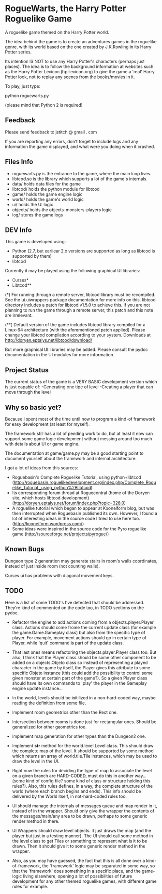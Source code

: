RogueWarts, the Harry Potter Roguelike Game
===========================================

A roguelike game themed on the Harry Potter world.

The idea behind the game is to create an adventures games in the
roguelike genre, with its world based on the one created by
J.K.Rowling in its Harry Potter series.

Its intention IS NOT to use any Harry Potter's characters (perhaps
just places). The idea is to follow the background information at
websites such as the Harry Potter Lexicon (hp-lexicon.org) to give the
game a 'real' Harry Potter look, not to replay any scenes from the
books/movies in it.

To play, just type:

  python roguewarts.py

(please mind that Python 2 is required)

Feedback
--------
Please send feedback to jstitch @ gmail . com

If you are reporting any errors, don't forget to include logs and any
information the game displayed, and what were you doing when it
crashed.

Files Info
----------
- roguewarts.py is the entrance to the game, where the main loop lives.
- libtcod.so is the library which supports a lot of the game's internals.
- data/ holds data files for the game
- libtcod/ holds the python module for libtcod
- game/ holds the game engine logic
- world/ holds the game's world logic
- ui/ holds the UI logic
- objects/ holds the objects-monsters-players logic
- log/ stores the game logs

DEV Info
--------

This game is developed using:

- Python (2.7, but earliear 2.x versions are supported as long as
  libtcod is supported by them)
- libtcod

Currently it may be played using the following graphical UI libraries:

- Curses*
- Libtcod**

(*) For running through a remote server, libtcod library must be
    recompiled. See the ui.uiwrappers package documentation for more
    info on this. libtcod directory includes a patch for libtcod
    v1.5.0 to achieve this. If you are not planning to run the game
    through a remote server, this patch and this note are irrelevant.

(**) Default version of the game includes libtcod library compiled for
     a Linux-64 architecture (with the aforementioned patch
     applied). Please change your libtcod compilation according to
     your system. Downloads at
     http://doryen.eptalys.net/libtcod/download/

But more graphical UI libraries may be added. Please consult the pydoc
documentation in the UI modules for more information.


Project Status
--------------

The current status of the game is a VERY BASIC development version
which is just capable of:
-Generating one tipe of level
-Creating a player that can move through the level

Why so basic yet?
-----------------

Because I spent most of the time until now to program a kind-of
framework for easy development (at least for myself).

The framework still has a lot of pending work to do, but at least it
now can support some game logic development without messing around too
much with details about UI or game engine.

The documentation at game/game.py may be a good starting point to
document yourself about the framework and internal architecture.

I got a lot of ideas from this sources:

- Roguebasin's Complete Roguelike Tutorial, using python+libtcod
  (http://roguebasin.roguelikedevelopment.org/index.php/Complete_Roguelike_Tutorial,_using_python%2Blibtcod)
- Its corresponding forum thread at Roguecentral (home of the Doryen
  site, which hosts libtcod development)
  (http://doryen.eptalys.net/forum/index.php?topic=328.0)
- A roguelike tutorial which began to appear at Kooneiform blog, but
  was then interrupted when Roguebasin published its own. However, I
  found a lot of interesting ideas in the source code I tried to use
  here too. (http://kooneiform.wordpress.com/)
- Some ideas were inspired in the source code for the Pyro roguelike
  game (http://sourceforge.net/projects/pyrogue/)

Known Bugs
----------

Dungeon type 2 generation may generate stairs in room's walls
coordinates, instead of just inside room (not counting walls).

Curses ui has problems with diagonal movement keys.

TODO
----

Here is a list of some TODO's I've detected that should be
addressed. They're kind of commented on the code too, in TODO sections
on the pydoc.

- Refactor the engine to add actions coming from a
  objects.player.Player class. Actions should come frome the current
  update class (for example the game.Game.Gameplay class) but also
  from the specific type of player. For example, movement actions
  should go in certain type of Player, while 'quit' command is part of
  the update class.

- That last ones means refactoring the objects.player.Player class
  too. But also, I think that the Player class should be some other
  component to be added on a objects.Objeto class so instead of
  representing a played character in the game by itself, the Player
  gives this attribute to some specific Objeto instance (this could
  add the possibility to control some given monster at certain part of
  the game?). So a given Player class should have its own commands to
  'play' the player in the Gameplay engine update instance...

- In the world, levels should be initilized in a non-hard-coded way,
  maybe reading the definition from some file.

- Implement room geometrics other than the Rect one.

- Intersection between rooms is done just for rectangular ones. Should
  be generalized for other geometrics too.

- Implement map generation for other types than the Dungeon2 one.

- Implement __str__ method for the world.level.Level class. This
  should draw the complete map of the level. It should be supported by
  some method which returns an array of world.tile.Tile instances,
  which may be used to draw the level in the UI.

- Right now the rules for deciding the type of map to associate the
  level on a given branch are HARD-CODED, must do this in another
  way... (some kind of config file?  some kind of class or structure
  holding this rules?).  Also, this rules defines, in a way, the
  complete structure of the world (where each branch begins and
  ends). This info should be delivered by the World itself, in
  not-hard-coded rules too.

- UI should manage the internals of messages queue and map render in
  it, instead of in the wrapper. Should only give the wrapper the
  contents of the messages/main/any area to be drawn, perhaps to some
  generic render method in there.

- UI Wrappers should draw level objects. It just draws the map (and
  the player but just in a testing manner). The UI should call some
  method in the level class to get Tiles or something to represent
  what is it to be drawn. Then it should give it to some generic
  render method in the wrapper.

- Also, as you may have guessed, the fact that this is all done over a
  kind-of-framework, the 'framework' logic may be separated in some
  way, so that the 'framework' does something in a specific place, and
  the game-logic living elsewhere, opening a lot of possibilities of
  future development for any other themed roguelike games, with
  different game rules for example.